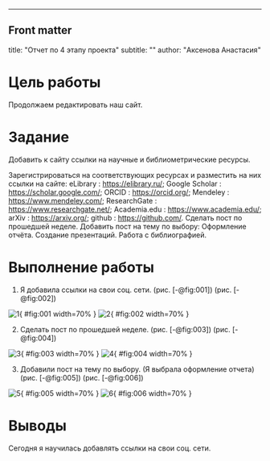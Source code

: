 ---
## Front matter
title: "Отчет по 4 этапу проекта"
subtitle: ""
author: "Аксенова Анастасия"

# Цель работы

Продолжаем редактировать наш сайт.

# Задание

Добавить к сайту ссылки на научные и библиометрические ресурсы.

Зарегистрироваться на соответствующих ресурсах и разместить на них ссылки на сайте:
eLibrary : https://elibrary.ru/;
Google Scholar : https://scholar.google.com/;
ORCID : https://orcid.org/;
Mendeley : https://www.mendeley.com/;
ResearchGate : https://www.researchgate.net/;
Academia.edu : https://www.academia.edu/;
arXiv : https://arxiv.org/;
github : https://github.com/.
Сделать пост по прошедшей неделе.
Добавить пост на тему по выбору:
Оформление отчёта.
Создание презентаций.
Работа с библиографией.

# Выполнение работы

1) Я добавила ссылки на свои соц. сети. (рис. [-@fig:001]) (рис. [-@fig:002])

![1](п1.jpg){ #fig:001 width=70% }
![2](п2.jpg){ #fig:002 width=70% }

2) Сделать пост по прошедшей неделе. (рис. [-@fig:003]) (рис. [-@fig:004])

![3](п3.jpg){ #fig:003 width=70% }
![4](п4.jpg){ #fig:004 width=70% }

3) Добавили пост на тему по выбору. (Я выбрала оформление отчета) (рис. [-@fig:005]) (рис. [-@fig:006])

![5](п5.jpg){ #fig:005 width=70% }
![6](п6.jpg){ #fig:006 width=70% }


# Выводы

Сегодня я научилась добавлять ссылки на свои соц. сети.


